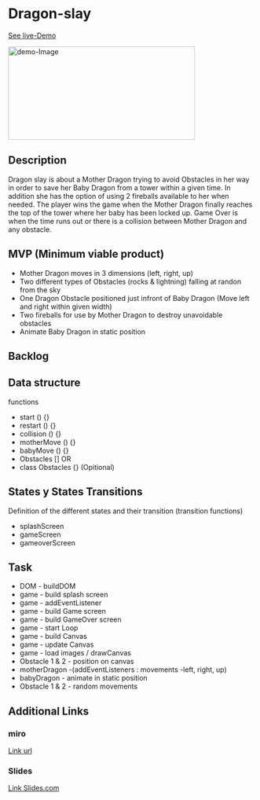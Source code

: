 # Dragon-slay

[See live-Demo](https://cleverttech.github.io/)

<img src="https://github.com/Cleverttech/Dragon-slay/blob/main/demo.PNG" alt="demo-Image" margin="auto 0px" width="380" height="190"/>


## Description
Dragon slay is about a Mother Dragon trying to avoid Obstacles in her way in order to save her Baby Dragon from a tower within a given time. In addition she has the option of using 2 fireballs available to her when needed. The player wins the game when the Mother Dragon finally reaches the top of the tower where her baby has been locked up. Game Over is when the time runs out or there is a collision between Mother Dragon and any obstacle.


## MVP (Minimum viable product)
- Mother Dragon moves in 3 dimensions (left, right, up)
- Two different types of Obstacles (rocks & lightning) falling at randon from the sky
- One Dragon Obstacle positioned just infront of Baby Dragon (Move left and right within given width)
- Two fireballs for use by Mother Dragon to destroy unavoidable obstacles
- Animate Baby Dragon in static position


## Backlog


## Data structure
functions
- start () {}
- restart () {}
- collision () {}
- motherMove () {}
- babyMove () {}
- Obstacles [] OR
- class Obstacles {} (Opitional)


## States y States Transitions
Definition of the different states and their transition (transition functions)

- splashScreen
- gameScreen
- gameoverScreen



## Task
- DOM  - buildDOM
- game - build splash screen
- game - addEventListener 
- game - build Game screen
- game - build GameOver screen
- game - start Loop
- game - build Canvas
- game - update Canvas
- game - load images / drawCanvas
- Obstacle 1 & 2 - position on canvas
- motherDragon -(addEventListeners : movements -left, right, up)
- babyDragon - animate in static position
- Obstacle 1 & 2 - random movements



## Additional Links


### miro
[Link url](https://miro.com/app/board/o9J_lMeHRrU=/)


### Slides
[Link Slides.com](http://slides.com)
